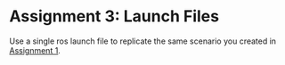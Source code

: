# Assignment 3: Launch Files

Use a single ros launch file to replicate the same scenario you created in [Assignment 1](2_L1-3_turtlesim.md).